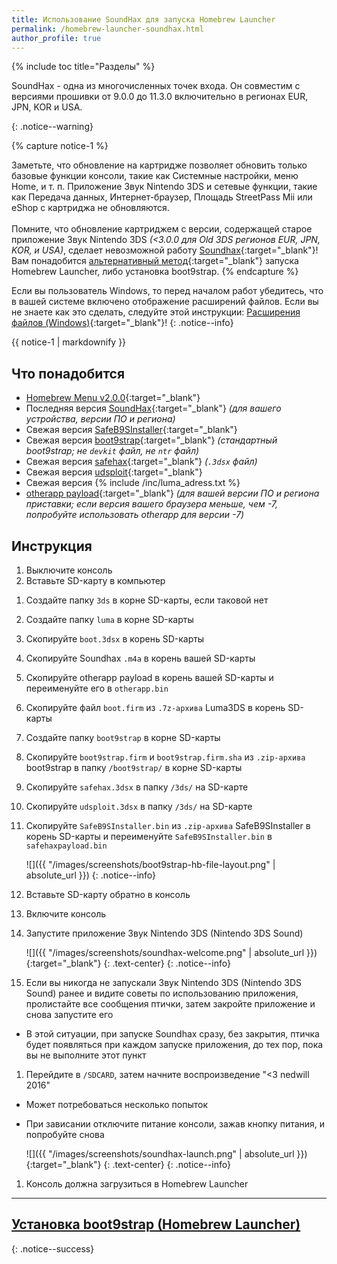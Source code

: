 ```yaml
---
title: Использование SoundHax для запуска Homebrew Launcher
permalink: /homebrew-launcher-soundhax.html
author_profile: true
---
```

{% include toc title="Разделы" %}

SoundHax - одна из многочисленных точек входа. Он совместим с версиями прошивки от 9.0.0 до 11.3.0 включительно в регионах EUR, JPN, KOR и USA.

<!-- Убедитесь, что на устройстве включена беспроводная связь и есть стабильное подключение к интернету. OCS интернет требуется для работы.
 -->{: .notice--warning}

{% capture notice-1 %}

Заметьте, что обновление на картридже позволяет обновить только базовые функции консоли, такие как Системные настройки, меню Home, и т. п. Приложение Звук Nintendo 3DS и сетевые функции, такие как Передача данных, Интернет-браузер, Площадь StreetPass Mii или eShop с картриджа не обновляются.
<br><br>
Помните, что обновление картриджем с версии, содержащей старое приложение Звук Nintendo 3DS *(<3.0.0 для Old 3DS регионов EUR, JPN, KOR, и USA)*, сделает невозможной работу [Soundhax](homebrew-launcher-soundhax){:target="_blank"}! Вам понадобится [альтернативный метод](homebrew-launcher-alternatives){:target="_blank"} запуска Homebrew Launcher, либо установка boot9strap. 
{% endcapture %}

Если вы пользователь Windows, то перед началом работ убедитесь, что в вашей системе включено отображение расширений файлов. Если вы не знаете как это сделать, следуйте этой инструкции: [Расширения файлов (Windows)](file-extensions-windows){:target="_blank"}!
{: .notice--info}

<div class="notice--warning">{{ notice-1 | markdownify }}</div>

## Что понадобится

<!-- {% include /inc/files/ocs.txt %} -->
* [Homebrew Menu v2.0.0](https://github.com/fincs/new-hbmenu/releases/latest){:target="_blank"}
* Последняя версия [SoundHax](http://soundhax.com/){:target="_blank"} *(для вашего устройства, версии ПО и региона)*
* Свежая версия [SafeB9SInstaller](https://github.com/d0k3/SafeB9SInstaller/releases/latest){:target="_blank"}
* Свежая версия [boot9strap](https://github.com/SciresM/boot9strap/releases/latest){:target="_blank"} *(стандартный boot9strap; не `devkit` файл, не `ntr` файл)*
* Свежая версия [safehax](https://github.com/TiniVi/safehax/releases/latest){:target="_blank"} *(`.3dsx` файл)*
* Свежая версия [udsploit](https://github.com/smealum/udsploit/releases/latest){:target="_blank"}
* Свежая версия {% include /inc/luma_adress.txt %}
* [otherapp payload](https://smealum.github.io/3ds/#otherapp){:target="_blank"} *(для вашей версии ПО и региона приставки; если версия вашего браузера меньше, чем -7, попробуйте использовать otherapp для версии -7)*

## Инструкция

1. Выключите консоль
1. Вставьте SD-карту в компьютер
<!-- 1. Скопируйте `boot.3dsx` (OCS) в корень SD-карты -->
1. Создайте папку `3ds` в корне SD-карты, если таковой нет
1. Создайте папку `luma` в корне SD-карты 
1. Скопируйте `boot.3dsx` в корень SD-карты
1. Скопируйте Soundhax `.m4a` в корень вашей SD-карты
1. Скопируйте otherapp payload в корень вашей SD-карты и переименуйте его в `otherapp.bin`
1. Скопируйте файл `boot.firm` из `.7z-архива` Luma3DS в корень SD-карты
1. Создайте папку `boot9strap` в корне SD-карты
1. Скопируйте `boot9strap.firm` и `boot9strap.firm.sha` из `.zip-архива` boot9strap в папку `/boot9strap/` в корне SD-карты
1. Скопируйте `safehax.3dsx` в папку `/3ds/` на SD-карте
1. Скопируйте `udsploit.3dsx` в папку `/3ds/` на SD-карте
1. Скопируйте `SafeB9SInstaller.bin` из `.zip-архива` SafeB9SInstaller в корень SD-карты и переименуйте `SafeB9SInstaller.bin` в `safehaxpayload.bin`

    ![]({{ "/images/screenshots/boot9strap-hb-file-layout.png" | absolute_url }})
    {: .notice--info}
	
1. Вставьте SD-карту обратно в консоль
1. Включите консоль
1. Запустите приложение Звук Nintendo 3DS (Nintendo 3DS Sound)

    ![]({{ "/images/screenshots/soundhax-welcome.png" | absolute_url }}){:target="_blank"}
	{: .text-center}
    {: .notice--info}

1. Если вы никогда не запускали Звук Nintendo 3DS (Nintendo 3DS Sound) ранее и видите советы по использованию приложения, пролистайте все сообщения птички, затем закройте приложение и снова запустите его
  + В этой ситуации, при запуске Soundhax сразу, без закрытия, птичка будет появляться при каждом запуске приложения, до тех пор, пока вы не выполните этот пункт
1. Перейдите в `/SDCARD`, затем начните воспроизведение "<3 nedwill 2016"
  + Может потребоваться несколько попыток
  + При зависании отключите питание консоли, зажав кнопку питания, и попробуйте снова

    ![]({{ "/images/screenshots/soundhax-launch.png" | absolute_url }}){:target="_blank"}
	{: .text-center}
    {: .notice--info}

1. Консоль должна загрузиться в Homebrew Launcher

___

## [Установка boot9strap (Homebrew Launcher)](installing-boot9strap-homebrew-launcher)
{: .notice--success}